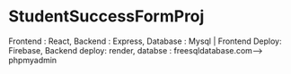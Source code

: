 # StudentSuccessFormProj
Frontend : React, Backend : Express, Database : Mysql  |
Frontend Deploy: Firebase, Backend deploy: render, databse : freesqldatabase.com--> phpmyadmin
